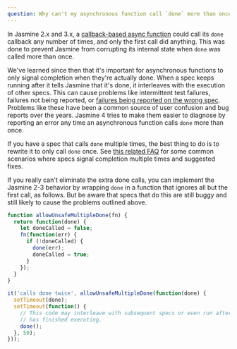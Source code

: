 ```yaml
---
question: Why can't my asynchronous function call `done` more than once? What should I do instead?
---
```


In Jasmine 2.x and 3.x, a [callback-based async function](/tutorials/async)
could call its `done` callback any number of times, and only the first call did
anything. This was done to prevent Jasmine from corrupting its internal state
when `done` was called more than once.

We've learned since then that it's important for asynchronous functions to only
signal completion when they're actually done. When a spec keeps running after it
tells Jasmine that it's done, it interleaves with the execution of other specs.
This can cause problems like intermittent test failures, failures not being
reported, or [failures being reported on the wrong spec](#late-failures).
Problems like these have been a common source of user confusion and bug reports
over the years. Jasmine 4 tries to make them easier to diagnose by reporting
an error any time an asynchronous function calls `done` more than once.

If you have a spec that calls `done` multiple times, the best thing to do is to
rewrite it to only call `done` once. See [this related FAQ](#010-mixed-style)
for some common scenarios where specs signal completion multiple times and
suggested fixes.

If you really can't eliminate the extra done calls, you can implement the
Jasmine 2-3 behavior by wrapping `done` in a function that ignores all but the
first call, as follows. But be aware that specs that do this are still buggy
and still likely to cause the problems outlined above.


```javascript
function allowUnsafeMultipleDone(fn) {
  return function(done) {
    let doneCalled = false;
    fn(function(err) {
      if (!doneCalled) {
        done(err);
        doneCalled = true;
      }
    });
  }
}

it('calls done twice', allowUnsafeMultipleDone(function(done) {
  setTimeout(done);
  setTimeout(function() {
    // This code may interleave with subsequent specs or even run after Jasmine
    // has finished executing.
    done();
  }, 50);
}));
```
